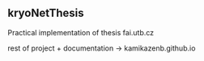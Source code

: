 ## kryoNetThesis
Practical implementation of thesis
fai.utb.cz

rest of project + documentation -> kamikazenb.github.io
